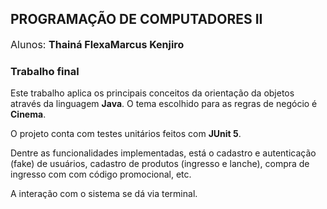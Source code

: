 ## PROGRAMAÇÃO DE COMPUTADORES II

<p style="font-size: 16px">Alunos: <b>Thainá Flexa</b><b>Marcus Kenjiro</b></p>

### Trabalho final

Este trabalho aplica os principais conceitos da orientação da objetos através da linguagem **Java**. O tema escolhido para as regras de negócio é **Cinema**.

O projeto conta com testes unitários feitos com **JUnit 5**.

Dentre as funcionalidades implementadas, está o cadastro e autenticação (fake) de usuários, cadastro de produtos (ingresso e lanche), compra de ingresso com com código promocional, etc.

A interação com o sistema se dá via terminal.
